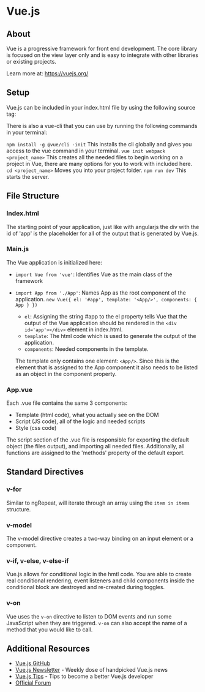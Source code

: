 # Vue.js

## About
Vue is a progressive framework for front end development.  The core library is focused on the view layer only and is easy to integrate with other libraries or existing projects.

Learn more at: https://vuejs.org/

## Setup
Vue.js can be included in your index.html file by using the following source tag:
<script src="https://cdn.jsdelivr.net/npm/vue/dist/vue.js"></script>

There is also a vue-cli that you can use by running the following commands in your terminal:

``npm install -g @vue/cli -init`` This installs the cli globally and gives you access to the vue command in your terminal.
``vue init webpack <project_name>`` This creates all the needed files to begin working on a project in Vue, there are many options for you to work with included here.
``cd <project_name>`` Moves you into your project folder.
``npm run dev`` This starts the server.

## File Structure

### Index.html
The starting point of your application, just like with angularjs the div with the id of 'app' is the placeholder for all of the output that is generated by Vue.js.

### Main.js
The Vue application is initialized here:
- `import Vue from 'vue'`: Identifies Vue as the main class of the framework
- `import App from './App'`: Names App as the root component of the application.
 `new Vue({
  el: '#app',
  template: '<App/>',
  components: { App }
  })`
  - `el`: Assigning the string #app to the el property tells Vue that the output of the Vue application should be rendered in the `<div id='app'></div>` element in index.html.
  - `template`: The html code which is used to generate the output of the application.
  - `components`: Needed components in the template.

  The template only contains one element: `<App/>`. Since this is the element that is assigned to the App component it also needs to be listed as an object in the component property.

### App.vue
Each .vue file contains the same 3 components:

- Template (html code), what you actually see on the DOM
- Script (JS code), all of the logic and needed scripts
- Style (css code)

The script section of the .vue file is responsible for exporting the default object (the files output), and importing all needed files.  Additionally, all functions are assigned to the 'methods' property of the default export.

## Standard Directives

### v-for
Similar to ngRepeat, will iterate through an array using the `item in items` structure.

### v-model
The v-model directive creates a two-way binding on an input element or a component.

### v-if, v-else, v-else-if
Vue.js allows for conditional logic in the hmtl code. You are able to create real conditional rendering, event listeners and child components inside the conditional block are destroyed and re-created during toggles.

### v-on
Vue uses the `v-on` directive to listen to DOM events and run some JavaScript when they are triggered.  `v-on` can also accept the name of a method that you would like to call.

## Additional Resources

- [Vue.js GitHub](https://github.com/vuejs/vue)
- [Vue.js Newsletter](http://vue-newsletter.com/) - Weekly dose of handpicked Vue.js news
- [Vue.js Tips](http://vuetips.com) - Tips to become a better Vue.js developer
- [Official Forum](http://forum.vuejs.org/)
